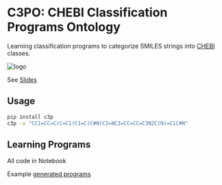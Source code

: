 # C3PO: CHEBI Classification Programs Ontology

Learning classification programs to categorize SMILES strings into [CHEBI](https://www.ebi.ac.uk/chebi/) classes.

![logo](docs/assets/c3p-small.png)

See [Slides](https://docs.google.com/presentation/d/1VJvRptWu6FhTTmZGM4X3ymbxn9JwYPWDUp9djfMfDao/edit#slide=id.p)

## Usage

```bash
pip install c3p
c3p -x "CC1=CC=C(C=C1)C1=C(C#N)C2=NC3=CC=CC=C3N2C(N)=C1C#N"
```

## Learning Programs

All code in Notebook

Example [generated programs](c3p/programs/)
